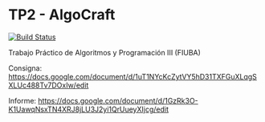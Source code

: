 # TP2 - AlgoCraft

[![Build Status](https://travis-ci.com/sotlucas/7507-algocraft.svg?token=RSPtTJFfGTxg7AybN3X4&branch=master)](https://travis-ci.com/sotlucas/7507-algocraft)

Trabajo Práctico de Algoritmos y Programación III (FIUBA)

Consigna: https://docs.google.com/document/d/1uT1NYcKcZytVY5hD31TXFGuXLqgSXLUc488Tv7DOxIw/edit

Informe: https://docs.google.com/document/d/1GzRk3O-K1UawqNsxTN4XRJ8jLU3J2yi1QrUueyXIjcg/edit
